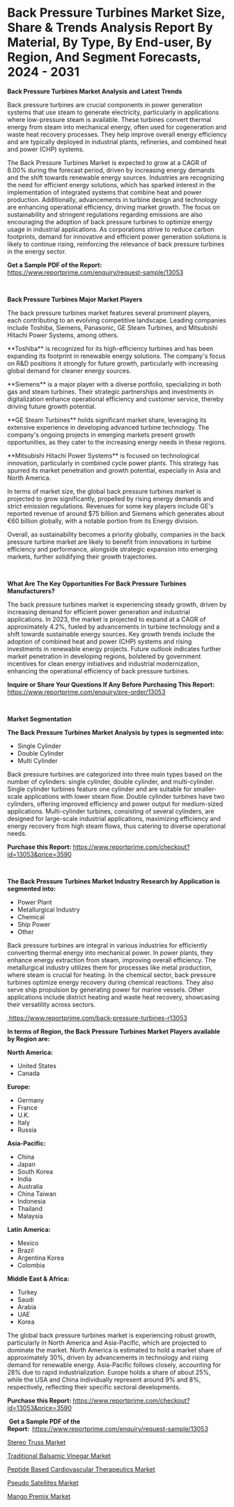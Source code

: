 <p><h1>Back Pressure Turbines Market Size, Share & Trends Analysis Report By Material, By Type, By End-user, By Region, And Segment Forecasts, 2024 - 2031</h1></p><p><strong>Back Pressure Turbines Market Analysis and Latest Trends</strong></p>
<p><p>Back pressure turbines are crucial components in power generation systems that use steam to generate electricity, particularly in applications where low-pressure steam is available. These turbines convert thermal energy from steam into mechanical energy, often used for cogeneration and waste heat recovery processes. They help improve overall energy efficiency and are typically deployed in industrial plants, refineries, and combined heat and power (CHP) systems.</p><p>The Back Pressure Turbines Market is expected to grow at a CAGR of 8.00% during the forecast period, driven by increasing energy demands and the shift towards renewable energy sources. Industries are recognizing the need for efficient energy solutions, which has sparked interest in the implementation of integrated systems that combine heat and power production. Additionally, advancements in turbine design and technology are enhancing operational efficiency, driving market growth. The focus on sustainability and stringent regulations regarding emissions are also encouraging the adoption of back pressure turbines to optimize energy usage in industrial applications. As corporations strive to reduce carbon footprints, demand for innovative and efficient power generation solutions is likely to continue rising, reinforcing the relevance of back pressure turbines in the energy sector.</p></p>
<p><strong>Get a Sample PDF of the Report:&nbsp;</strong> <a href="https://www.reportprime.com/enquiry/request-sample/13053">https://www.reportprime.com/enquiry/request-sample/13053</a></p>
<p>&nbsp;</p>
<p><strong>Back Pressure Turbines Major Market Players</strong></p>
<p><p>The back pressure turbines market features several prominent players, each contributing to an evolving competitive landscape. Leading companies include Toshiba, Siemens, Panasonic, GE Steam Turbines, and Mitsubishi Hitachi Power Systems, among others.</p><p>**Toshiba** is recognized for its high-efficiency turbines and has been expanding its footprint in renewable energy solutions. The company's focus on R&D positions it strongly for future growth, particularly with increasing global demand for cleaner energy sources.</p><p>**Siemens** is a major player with a diverse portfolio, specializing in both gas and steam turbines. Their strategic partnerships and investments in digitalization enhance operational efficiency and customer service, thereby driving future growth potential.</p><p>**GE Steam Turbines** holds significant market share, leveraging its extensive experience in developing advanced turbine technology. The company's ongoing projects in emerging markets present growth opportunities, as they cater to the increasing energy needs in these regions.</p><p>**Mitsubishi Hitachi Power Systems** is focused on technological innovation, particularly in combined cycle power plants. This strategy has spurred its market penetration and growth potential, especially in Asia and North America.</p><p>In terms of market size, the global back pressure turbines market is projected to grow significantly, propelled by rising energy demands and strict emission regulations. Revenues for some key players include GE's reported revenue of around $75 billion and Siemens which generates about €60 billion globally, with a notable portion from its Energy division.</p><p>Overall, as sustainability becomes a priority globally, companies in the back pressure turbine market are likely to benefit from innovations in turbine efficiency and performance, alongside strategic expansion into emerging markets, further solidifying their growth trajectories.</p></p>
<p>&nbsp;</p>
<p><strong>What Are The Key Opportunities For Back Pressure Turbines Manufacturers?</strong></p>
<p><p>The back pressure turbines market is experiencing steady growth, driven by increasing demand for efficient power generation and industrial applications. In 2023, the market is projected to expand at a CAGR of approximately 4.2%, fueled by advancements in turbine technology and a shift towards sustainable energy sources. Key growth trends include the adoption of combined heat and power (CHP) systems and rising investments in renewable energy projects. Future outlook indicates further market penetration in developing regions, bolstered by government incentives for clean energy initiatives and industrial modernization, enhancing the operational efficiency of back pressure turbines.</p></p>
<p><strong>Inquire or Share Your Questions If Any Before Purchasing This Report:</strong> <a href="https://www.reportprime.com/enquiry/pre-order/13053">https://www.reportprime.com/enquiry/pre-order/13053</a></p>
<p>&nbsp;</p>
<p><strong>Market Segmentation</strong></p>
<p><strong>The Back Pressure Turbines Market Analysis by types is segmented into:</strong></p>
<p><ul><li>Single Cylinder</li><li>Double Cylinder</li><li>Multi Cylinder</li></ul></p>
<p><p>Back pressure turbines are categorized into three main types based on the number of cylinders: single cylinder, double cylinder, and multi-cylinder. Single cylinder turbines feature one cylinder and are suitable for smaller-scale applications with lower steam flow. Double cylinder turbines have two cylinders, offering improved efficiency and power output for medium-sized applications. Multi-cylinder turbines, consisting of several cylinders, are designed for large-scale industrial applications, maximizing efficiency and energy recovery from high steam flows, thus catering to diverse operational needs.</p></p>
<p><strong>Purchase this Report:&nbsp;</strong><a href="https://www.reportprime.com/checkout?id=13053&price=3590">https://www.reportprime.com/checkout?id=13053&price=3590</a></p>
<p>&nbsp;</p>
<p><strong>The Back Pressure Turbines Market Industry Research by Application is segmented into:</strong></p>
<p><ul><li>Power Plant</li><li>Metallurgical Industry</li><li>Chemical</li><li>Ship Power</li><li>Other</li></ul></p>
<p><p>Back pressure turbines are integral in various industries for efficiently converting thermal energy into mechanical power. In power plants, they enhance energy extraction from steam, improving overall efficiency. The metallurgical industry utilizes them for processes like metal production, where steam is crucial for heating. In the chemical sector, back pressure turbines optimize energy recovery during chemical reactions. They also serve ship propulsion by generating power for marine vessels. Other applications include district heating and waste heat recovery, showcasing their versatility across sectors.</p></p>
<p><a href="https://www.reportprime.com/back-pressure-turbines-r13053">&nbsp;https://www.reportprime.com/back-pressure-turbines-r13053</a></p>
<p><strong>In terms of Region, the Back Pressure Turbines Market Players available by Region are:</strong></p>
<p>
    <p> <strong> North America: </strong>
        <ul>
            <li>United States</li>
            <li>Canada</li>
        </ul>
        </p> 
    <p> <strong> Europe: </strong>
        <ul>
            <li>Germany</li>
            <li>France</li>
            <li>U.K.</li>
            <li>Italy</li>
            <li>Russia</li>
        </ul>
        </p> 
    <p> <strong> Asia-Pacific: </strong>
        <ul>
            <li>China</li>
            <li>Japan</li>
            <li>South Korea</li>
            <li>India</li>
            <li>Australia</li>
            <li>China Taiwan</li>
            <li>Indonesia</li>
            <li>Thailand</li>
            <li>Malaysia</li>
        </ul>
        </p> 
    <p> <strong> Latin America: </strong>
        <ul>
            <li>Mexico</li>
            <li>Brazil</li>
            <li>Argentina Korea</li>
            <li>Colombia</li>
        </ul>
        </p> 
    <p> <strong> Middle East & Africa: </strong>
        <ul>
            <li>Turkey</li>
            <li>Saudi</li>
            <li>Arabia</li>
            <li>UAE</li>
            <li>Korea</li>
        </ul>
    </p>
    </p>
<p><p>The global back pressure turbines market is experiencing robust growth, particularly in North America and Asia-Pacific, which are projected to dominate the market. North America is estimated to hold a market share of approximately 30%, driven by advancements in technology and rising demand for renewable energy. Asia-Pacific follows closely, accounting for 28% due to rapid industrialization. Europe holds a share of about 25%, while the USA and China individually represent around 9% and 8%, respectively, reflecting their specific sectoral developments.</p></p>
<p><strong>Purchase this Report: </strong><a href="https://www.reportprime.com/checkout?id=13053&price=3590">https://www.reportprime.com/checkout?id=13053&price=3590</a></p>
<p>&nbsp;<strong>Get a Sample PDF of the Report:&nbsp;&nbsp;</strong><a href="https://www.reportprime.com/enquiry/request-sample/13053">https://www.reportprime.com/enquiry/request-sample/13053</a></p>
<p><strong></strong></p>
<p><p><a href="https://issuu.com/reportprime-2/docs/stereo-truss-market-size-2030.pptx_e5e9ac8d9528ce">Stereo Truss Market</a></p><p><a href="https://medium.com/@jewelmohr25/how-the-traditional-balsamic-vinegar-market-is-changing-from-2024-to-2031-8133daa05429">Traditional Balsamic Vinegar Market</a></p><p><a href="https://www.linkedin.com/pulse/future-peptide-based-cardiovascular-therapeutics-market-global-ghzye?trackingId=WQwtejitR8eGzwxqCFGWyQ%3D%3D">Peptide Based Cardiovascular Therapeutics Market</a></p><p><a href="https://github.com/HaroldWalker405/Market-Research-Report-List-1/blob/main/pseudo-satellites-market.md">Pseudo Satellites Market</a></p><p><a href="https://medium.com/@jewelmohr25/global-mango-premix-market-trends-forecasts-and-market-strategic-analysis-2024-2031-1c65b9689d5e">Mango Premix Market</a></p></p>